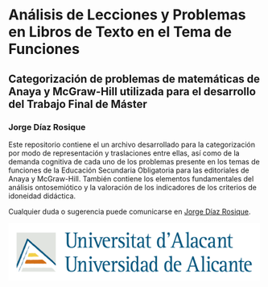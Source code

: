 # Análisis de Lecciones y Problemas en Libros de Texto en el Tema de Funciones
## Categorización de problemas de matemáticas de Anaya y McGraw-Hill utilizada para el desarrollo del Trabajo Final de Máster

### Jorge Díaz Rosique

Este repositorio contiene el un archivo desarrollado para la categorización por modo de representación y traslaciones entre ellas, así como de la demanda cognitiva de cada uno de los problemas presente en los temas de funciones de la Educación Secundaria Obligatoria para las editoriales de Anaya y McGraw-Hill. También contiene los elementos fundamentales del análisis ontosemiótico y la valoración de los indicadores de los criterios de idoneidad didáctica.

Cualquier duda o sugerencia puede comunicarse en [Jorge Díaz Rosique](https://www.linkedin.com/in/jorgediazrosique/).

<img src="/images/UA (color).png" alt="Logo UA" width="500"/>
